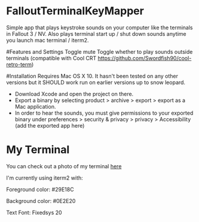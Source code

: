 # FalloutTerminalKeyMapper
Simple app that plays keystroke sounds on your computer like the terminals in Fallout 3 / NV. Also plays terminal start up / shut down sounds anytime you launch mac terminal / iterm2.

#Features and Settings
Toggle mute 
Toggle whether to play sounds outside terminals (compatible with Cool CRT https://github.com/Swordfish90/cool-retro-term)

#Installation
Requires Mac OS X 10. It hasn't been tested on any other versions but it SHOULD work run on earlier versions up to snow leopard.

- Download Xcode and open the project on there.
- Export a binary by selecting product > archive > export > export as a Mac application.
- In order to hear the sounds, you must give permissions to your exported binary under preferences > security & privacy > privacy > Accessibility (add the exported app here)


# My Terminal
You can check out a photo of my terminal
[here](http://i.imgur.com/hzIx86R.png)

I'm currently using iterm2 with:

Foreground color: #29E18C

Background color: #0E2E20

Text Font: Fixedsys 20
